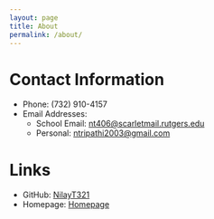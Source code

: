 ```yaml
---
layout: page
title: About
permalink: /about/
---
```


# Contact Information 

- Phone: (732) 910-4157 
- Email Addresses:
    - School Email: [nt406@scarletmail.rutgers.edu](mailto:nt406@scarletmail.rutgers.edu)
    - Personal: [ntripathi2003@gmail.com](mailto:ntripathi2003@gmail.com) 


# Links 

- GitHub: [NilayT321](https://github.com/NilayT321)
- Homepage: [Homepage]({{site.url}})
